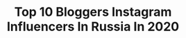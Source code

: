 ---
title: Top 10 Bloggers Instagram Influencers In Russia In 2020
description: >-
  Find top bloggers Instagram influencers in Russia in 2020. Most popular hashtags: # #stayhome #abh #revolutionscincare.
platform: Instagram
profiles:
  - username: "leronyrony"
    fullname: >-
      Valeria Anastasina
    location: "Russia"
    followers: 13043
    engagement: 2180
    commentsToLikes: 0.131030
    id: ck0ty5lgvlqdw0i19i3erm7j8
    verified: false
    hashtags: ""
  - username: "victoriaportfolio"
    fullname: >-
      Victoria Bykova
    location: "Russia"
    followers: 1236854
    engagement: 1040
    commentsToLikes: 0.110434
    id: ck0w4a674xk2o0i19spqv59ax
    verified: false
    hashtags: "#pillowchallendge, #rasism, #sexism, #poland"
  - username: "natalinamua"
    fullname: >-
      Наталина Всея Руси
    location: "Russia"
    followers: 379929
    engagement: 564
    commentsToLikes: 0.080001
    id: ck0w4b05zxoji0i195nvnw6yl
    verified: false
    hashtags: "#anastasiabeverlyhills, #limecrimerussia, #maccosmeticsrussia, #revolutionscincare"
  - username: "sashka_stone"
    fullname: >-
      Alexander Zarubin
    location: "Russia"
    followers: 2142624
    engagement: 649
    commentsToLikes: 0.033516
    id: ck5c1b5tiutjz0i115h345mb5
    verified: false
    hashtags: "#amg, #w213, #mercedes, #2020"
  - username: "tanya_strelova"
    fullname: >-
      Tаня Стрелова
    location: "Russia"
    followers: 123409
    engagement: 1021
    commentsToLikes: 0.030091
    id: ck6u4nlen4r2h0j71uaiomvhm
    verified: false
    hashtags: "#nails, #happybirthday"
  - username: "anayporter"
    fullname: >-
      АНЯ ПОРТЕР ФЕЯ ВИНКС
    location: "Russia"
    followers: 648863
    engagement: 1056
    commentsToLikes: 0.018455
    id: ck0tudgma6pu00i19nyel180t
    verified: false
    hashtags: "#starbucksrtd, #frappuccino, #matcha"
  - username: "zharikova_zhozefina"
    fullname: >-
      JOSEPHINE
    location: "Russia"
    followers: 176632
    engagement: 361
    commentsToLikes: 0.036341
    id: ck15rz27baezw0i1928nnzduy
    verified: false
    hashtags: ""
  - username: "anastasia.hm"
    fullname: >-
      С ДУШОЙ ПУТЕШЕСТВЕННИКА
    location: "Russia"
    followers: 92853
    engagement: 332
    commentsToLikes: 0.153378
    id: ck0w4c665xulu0i19eod2a79t
    verified: false
    hashtags: "#lifewear, #stayhome, #sunlightmoments, #mysunlight"
  - username: "bers_review"
    fullname: >-
      ⠀⠀⠀⠀⠀⠀⠀⠀⠀⠀⠀ ❀ Bersik ❀
    location: "Russia"
    followers: 302253
    engagement: 613
    commentsToLikes: 0.024217
    id: ck0tuqhft89ik0i19d7r5i5od
    verified: false
    hashtags: "#lolsurpriseomg, #licca, #rizmo, #lolsurprise"
  - username: "roxys_choice"
    fullname: >-
      ⭐RAXANA SAMOKHVALOVA ✨
    location: "Russia"
    followers: 532937
    engagement: 252
    commentsToLikes: 0.040102
    id: ck13cbadwzi890i191zv9px97
    verified: false
    hashtags: "#kerastase, #cafemimi, #nivea, #roxyschoicelipart"
---